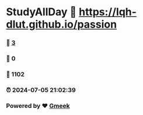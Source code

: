 # StudyAllDay :link: https://lqh-dlut.github.io/passion 
### :page_facing_up: [3](https://lqh-dlut.github.io/passion/tag.html) 
### :speech_balloon: 0 
### :hibiscus: 1102 
### :alarm_clock: 2024-07-05 21:02:39 
### Powered by :heart: [Gmeek](https://github.com/Meekdai/Gmeek)

